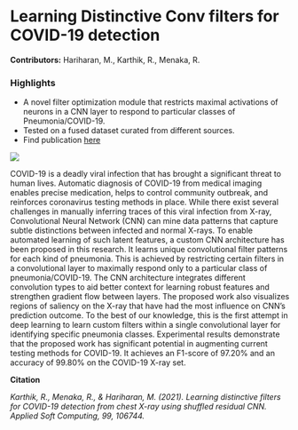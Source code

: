 # Learning Distinctive Conv filters for COVID-19 detection

**Contributors:** Hariharan, M., Karthik, R., Menaka, R.

### Highlights
- A novel filter optimization module that restricts maximal activations of neurons in a CNN layer to respond to particular classes of Pneumonia/COVID-19.
- Tested on a fused dataset curated from different sources.
- Find publication <a href="https://www.sciencedirect.com/science/article/pii/S1568494620306827">here</a>

<img src="https://ars.els-cdn.com/content/image/1-s2.0-S1568494620306827-gr2_lrg.jpg" />

COVID-19 is a deadly viral infection that has brought a significant threat to human lives. Automatic diagnosis of COVID-19 from medical imaging enables precise medication, helps to control community outbreak, and reinforces coronavirus testing methods in place. While there exist several challenges in manually inferring traces of this viral infection from X-ray, Convolutional Neural Network (CNN) can mine data patterns that capture subtle distinctions between infected and normal X-rays. To enable automated learning of such latent features, a custom CNN architecture has been proposed in this research. It learns unique convolutional filter patterns for each kind of pneumonia. This is achieved by restricting certain filters in a convolutional layer to maximally respond only to a particular class of pneumonia/COVID-19. The CNN architecture integrates different convolution types to aid better context for learning robust features and strengthen gradient flow between layers. The proposed work also visualizes regions of saliency on the X-ray that have had the most influence on CNN’s prediction outcome. To the best of our knowledge, this is the first attempt in deep learning to learn custom filters within a single convolutional layer for identifying specific pneumonia classes. Experimental results demonstrate that the proposed work has significant potential in augmenting current testing methods for COVID-19. It achieves an F1-score of 97.20% and an accuracy of 99.80% on the COVID-19 X-ray set.

**Citation**

<cite>Karthik, R., Menaka, R., & Hariharan, M. (2021). Learning distinctive filters for COVID-19 detection from chest X-ray using shuffled residual CNN. Applied Soft Computing, 99, 106744.</cite>